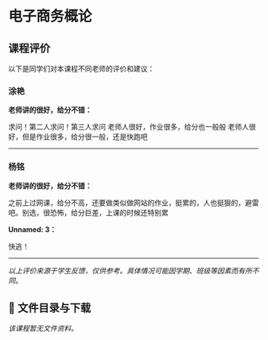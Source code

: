 # 电子商务概论

## 课程评价

以下是同学们对本课程不同老师的评价和建议：

### 涂艳

**老师讲的很好，给分不错：**

求问！第二人求问！第三人求问 老师人很好，作业很多，给分也一般般    老师人很好，但是作业很多，给分很一般，还是快跑吧

---

### 杨铭

**老师讲的很好，给分不错：**

之前上过网课，给分不高，还要做类似做网站的作业，挺累的，人也挺狠的，避雷吧。别选，很恐怖，给分巨差，上课的时候还特别累

**Unnamed: 3：**

快逃！

---

*以上评价来源于学生反馈，仅供参考。具体情况可能因学期、班级等因素而有所不同。*
## 📄 文件目录与下载

_该课程暂无文件资料。_
